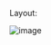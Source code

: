 Layout:

![image](https://user-images.githubusercontent.com/15225177/189643369-a134773c-9572-4e3e-9b8f-aadf88767811.png)
